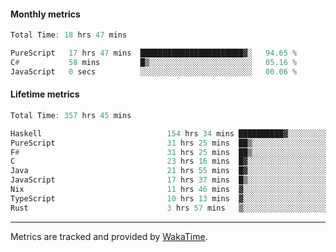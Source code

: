 #### Monthly metrics
<!--START_SECTION:wakamonthly-->

```asm
Total Time: 18 hrs 47 mins

PureScript   17 hrs 47 mins  ███████████████████████▓░   94.65 %
C#           58 mins         █▒░░░░░░░░░░░░░░░░░░░░░░░   05.16 %
JavaScript   0 secs          ░░░░░░░░░░░░░░░░░░░░░░░░░   00.06 %
```

<!--END_SECTION:wakamonthly-->
#### Lifetime metrics
<!--START_SECTION:wakalifetime-->

```asm
Total Time: 357 hrs 45 mins

Haskell                            154 hrs 34 mins ██████████▓░░░░░░░░░░░░░░   43.06 %
PureScript                         31 hrs 25 mins  ██▒░░░░░░░░░░░░░░░░░░░░░░   08.76 %
F#                                 31 hrs 25 mins  ██▒░░░░░░░░░░░░░░░░░░░░░░   08.76 %
C                                  23 hrs 16 mins  █▓░░░░░░░░░░░░░░░░░░░░░░░   06.48 %
Java                               21 hrs 55 mins  █▓░░░░░░░░░░░░░░░░░░░░░░░   06.11 %
JavaScript                         17 hrs 37 mins  █▒░░░░░░░░░░░░░░░░░░░░░░░   04.91 %
Nix                                11 hrs 46 mins  ▓░░░░░░░░░░░░░░░░░░░░░░░░   03.28 %
TypeScript                         10 hrs 13 mins  ▓░░░░░░░░░░░░░░░░░░░░░░░░   02.85 %
Rust                               3 hrs 57 mins   ▒░░░░░░░░░░░░░░░░░░░░░░░░   01.10 %
```

<!--END_SECTION:wakalifetime-->

---

Metrics are tracked and provided by [WakaTime](https://github.com/athul/waka-readme).
